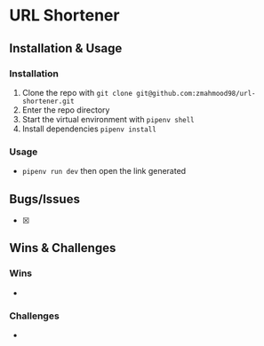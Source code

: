 # URL Shortener

## Installation & Usage

### Installation

1. Clone the repo with `git clone git@github.com:zmahmood98/url-shortener.git`
2. Enter the repo directory
3. Start the virtual environment with `pipenv shell`
3. Install dependencies `pipenv install`

### Usage

* `pipenv run dev` then open the link generated

## Bugs/Issues

- [x] 


## Wins & Challenges

### Wins

* 

### Challenges

* 
